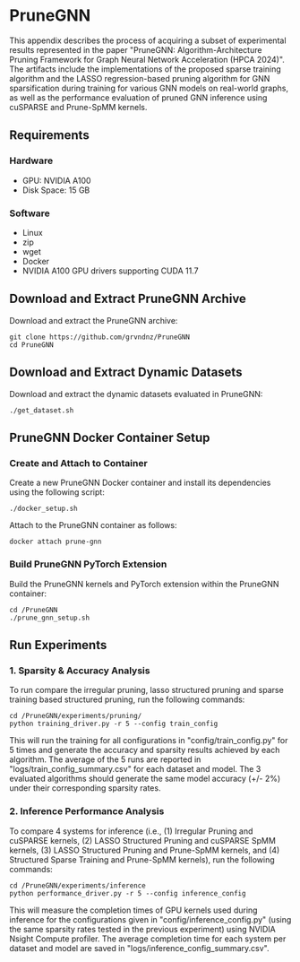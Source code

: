 # PruneGNN
This appendix describes the process of acquiring a subset of experimental results represented in the paper "PruneGNN: Algorithm-Architecture Pruning Framework for Graph Neural Network Acceleration (HPCA 2024)". The artifacts include the implementations of the proposed sparse training algorithm and the LASSO regression-based pruning algorithm for GNN sparsification during training for various GNN models on real-world graphs, as well as the performance evaluation of pruned GNN inference using cuSPARSE and Prune-SpMM kernels.


## Requirements
### Hardware
- GPU: NVIDIA A100
- Disk Space: 15 GB

### Software
- Linux
- zip
- wget
- Docker
- NVIDIA A100 GPU drivers supporting CUDA 11.7

## Download and Extract PruneGNN Archive
Download and extract the PruneGNN archive:

    git clone https://github.com/grvndnz/PruneGNN
    cd PruneGNN
    

## Download and Extract Dynamic Datasets
Download and extract the dynamic datasets evaluated in PruneGNN:

    ./get_dataset.sh

## PruneGNN Docker Container Setup
### Create and Attach to Container
Create a new PruneGNN Docker container and install its dependencies using the following script:

    ./docker_setup.sh

Attach to the PruneGNN container as follows:

    docker attach prune-gnn

### Build PruneGNN PyTorch Extension 
Build the PruneGNN kernels and PyTorch extension within the PruneGNN container:

    cd /PruneGNN
    ./prune_gnn_setup.sh

## Run Experiments

### 1. Sparsity & Accuracy Analysis

To run compare the irregular pruning, lasso structured pruning and sparse training based structured pruning, run the following commands:

    cd /PruneGNN/experiments/pruning/
    python training_driver.py -r 5 --config train_config

This will run the training for all configurations in "config/train_config.py" for 5 times and generate the accuracy and sparsity results achieved by each algorithm. The average of the 5 runs are reported in "logs/train_config_summary.csv" for each dataset and model. The 3 evaluated algorithms should generate the same model accuracy (+/- 2%) under their corresponding sparsity rates. 

### 2. Inference Performance Analysis

To compare 4 systems for inference (i.e., (1) Irregular Pruning and cuSPARSE kernels, (2) LASSO Structured Pruning and cuSPARSE SpMM kernels, (3) LASSO Structured Pruning and Prune-SpMM kernels, and (4) Structured Sparse Training and Prune-SpMM kernels), run the following commands:

    cd /PruneGNN/experiments/inference
    python performance_driver.py -r 5 --config inference_config

This will measure the completion times of GPU kernels used during inference for the configurations given in "config/inference_config.py" (using the same sparsity rates tested in the previous experiment) using NVIDIA Nsight Compute profiler. The average completion time for each system per dataset and model are saved in "logs/inference_config_summary.csv".
